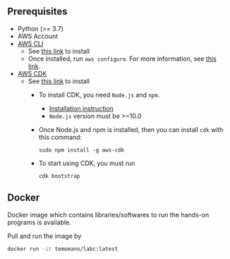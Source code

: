 ## Prerequisites

- Python (>= 3.7)
- AWS Account
- [AWS CLI](https://aws.amazon.com/cli/)
  - See [this link](https://docs.aws.amazon.com/cli/latest/userguide/install-cliv2-linux.html) to install
  - Once installed, run `aws configure`. For more information, see [this link](https://docs.aws.amazon.com/cli/latest/userguide/cli-chap-configure.html).
- [AWS CDK](https://github.com/aws/aws-cdk)
  - See [this link](https://docs.aws.amazon.com/cdk/latest/guide/getting_started.html) to install
    * To install CDK, you need `Node.js` and `npm`.
       * [Installation instruction](https://github.com/nodesource/distributions/blob/master/README.md)
       * `Node.js` version must be >=10.0
    * Once Node.js and npm is installed, then you can install `cdk` with this command:

       `sudo npm install -g aws-cdk`

    * To start using CDK, you must run

        `cdk bootstrap`

## Docker

Docker image which contains libraries/softwares to run the hands-on programs is available.

Pull and run the image by

```bash
docker run -it tomomano/labc:latest
```
